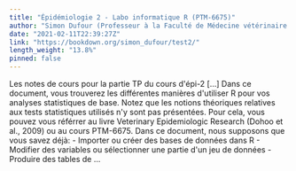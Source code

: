 ```yaml
---
title: "Épidémiologie 2 - Labo informatique R (PTM-6675)"
author: "Simon Dufour (Professeur à la Faculté de Médecine vétérinaire de l'Université de Montréal)"
date: "2021-02-11T22:39:27Z"
link: "https://bookdown.org/simon_dufour/test2/"
length_weight: "13.8%"
pinned: false
---
```


Les notes de cours pour la partie TP du cours d'épi-2 [...] Dans ce document, vous trouverez les différentes manières d'utiliser R pour vos analyses statistiques de base. Notez que les notions théoriques relatives aux tests statistiques utilisés n'y sont pas présentées. Pour cela, vous pouvez vous référrer au livre Veterinary Epidemiologic Research (Dohoo et al., 2009) ou au cours PTM-6675. Dans ce document, nous supposons que vous savez déjà: - Importer ou créer des bases de données dans R - Modifier des variables ou sélectionner une partie d'un jeu de données - Produire des tables de ...
